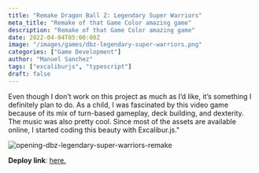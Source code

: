 ```yaml
---
title: "Remake Dragon Ball Z: Legendary Super Warriors"
meta_title: "Remake of that Game Color amazing game"
description: "Remake of that Game Color amazing game"
date: 2022-04-04T05:00:00Z
image: "/images/games/dbz-legendary-super-warriors.png"
categories: ["Game Development"]
author: "Manuel Sanchez"
tags: ["excaliburjs", "typescript"]
draft: false
---
```


Even though I don’t work on this project as much as I’d like, it’s something I definitely plan to do. As a child, I was fascinated by this video game because of its mix of turn-based gameplay, deck building, and dexterity. The music was also pretty cool. Since most of the assets are available online, I started coding this beauty with Excalibur.js."

![opening-dbz-legendary-super-warriors-remake](/images/games/dbz-legendary-super-warriors-opening.png)

**Deploy link**: [here.](https://dbz-lsw-remake.vercel.app/)
